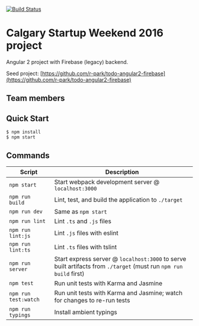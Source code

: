 [![Build Status](https://travis-ci.org/AntonyBaasan/startupweekend.svg?branch=master)](https://travis-ci.org/AntonyBaasan/startupweekend)


# Calgary Startup Weekend 2016 project

Angular 2 project with Firebase (legacy) backend.


Seed project: [https://github.com/r-park/todo-angular2-firebase](https://github.com/r-park/todo-angular2-firebase)

Team members
------------



Quick Start
-----------

```shell
$ npm install
$ npm start
```


Commands
--------

|Script|Description|
|---|---|
|`npm start`|Start webpack development server @ `localhost:3000`|
|`npm run build`|Lint, test, and build the application to `./target`|
|`npm run dev`|Same as `npm start`|
|`npm run lint`|Lint `.ts` and `.js` files|
|`npm run lint:js`|Lint `.js` files with eslint|
|`npm run lint:ts`|Lint `.ts` files with tslint|
|`npm run server`|Start express server @ `localhost:3000` to serve built artifacts from `./target` (must run `npm run build` first)|
|`npm test`|Run unit tests with Karma and Jasmine|
|`npm run test:watch`|Run unit tests with Karma and Jasmine; watch for changes to re-run tests|
|`npm run typings`|Install ambient typings|
